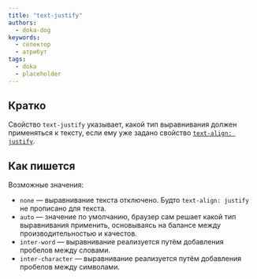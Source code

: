 ```yaml
---
title: "text-justify"
authors:
  - doka-dog
keywords:
  - селектор
  - атрибут
tags:
  - doka
  - placeholder
---
```


## Кратко

Свойство `text-justify` указывает, какой тип выравнивания должен применяться к тексту, если ему уже задано свойство [`text-align: justify`](/css/text-align).

## Как пишется

Возможные значения:

- `none` — выравнивание текста отключено. Будто `text-align: justify` не прописано для текста.
- `auto` — значение по умолчанию, браузер сам решает какой тип выравнивания применить, основываясь на балансе между производительностью и качестов.
- `inter-word` — выравнивание реализуется путём добавления пробелов между словами.
- `inter-character` — выравнивание реализуется путём добавления пробелов между символами.
